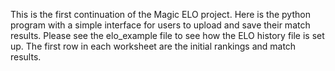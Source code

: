 This is the first continuation of the Magic ELO project. Here is the python program with a simple interface for users to upload and save their match results. Please see the elo_example file to see how the ELO history file is set up. The first row in each worksheet are the initial rankings and match results. 

